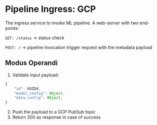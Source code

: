 # Pipeline Ingress: GCP

The ingress service to invoke ML pipeline. A web-server with two end-points:

`GET: /status` -> status check

`POST: /`      -> pipeline invocation trigger request with the metadata payload

## Modus Operandi

1. Validate input payload:

```js
{
    "id": UUID4,
    "model_config": Object,
    "data_config": Object,
}
```

2. Push the payload to a GCP PubSub topic
3. Return 200 as response in case of success
